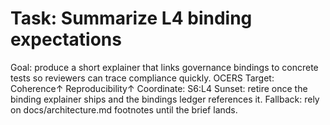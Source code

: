 # Task: Summarize L4 binding expectations
Goal: produce a short explainer that links governance bindings to concrete tests so reviewers can trace compliance quickly.
OCERS Target: Coherence↑ Reproducibility↑
Coordinate: S6:L4
Sunset: retire once the binding explainer ships and the bindings ledger references it.
Fallback: rely on docs/architecture.md footnotes until the brief lands.
